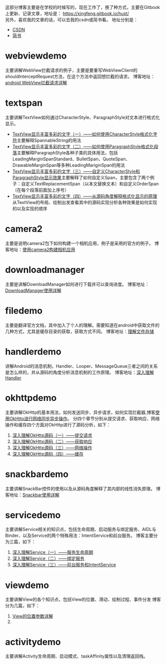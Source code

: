 这部分博客主要是在学校的时候写的，现在工作了，换了种方式，主要在Gitbook上更新、记录文章，地址是：  https://xingfeng.gitbook.io/hust/  
另外，喜欢我的文章的话，可以去我的csdn或简书看。 地址分别是：  
- [CSDN](https://blog.csdn.net/qq_19431333)  
- [简书](https://www.jianshu.com/u/57f41372c68e)
# webviewdemo
主要讲解WebView拦截请求的例子，主要是要重写WebViewClient的shouldInterceptRequest方法，在这个方法中返回想拦截的请求。
博客地址：[android WebView拦截请求详解](http://blog.csdn.net/qq_19431333/article/details/52351437)
# textspan
主要讲解TextView如何通过CharacterStyle、ParagraphStyle对文本进行格式化显示。
- [TextView显示丰富多彩的文字（一）——如何使用CharacterStyle格式化字符](http://blog.csdn.net/qq_19431333/article/details/52432667)主要解释SpannableString的用法
- [TextView显示丰富多彩的文字（二）——如何使用ParagraphStyle格式化段落](http://blog.csdn.net/qq_19431333/article/details/52495052)主要解释ParagraphStyle各种子类的具体用法，包括LeadingMarginSpanStandard、BulletSpan、QuoteSpan、DrawableMarginSpan等多种LeadingMariginSpan的用法
- [TextView显示丰富多彩的文字（三）——自定义CharacterStyle和ParagraphStyle显示效果](http://blog.csdn.net/qq_19431333/article/details/52503821)主要解释了如何自定义Span，主要包含了两个例子：自定义TextReplacementSpan（以本文替换文本）和自定义OrderSpan（在每个段落前面加上序号）
- [TextView显示丰富多彩的文字（四）——从源码角度解释格式化显示的原理](http://blog.csdn.net/qq_19431333/article/details/52577632)从TextView的布局、绘制出发查看其中的源码实现分析各种效果是如何实现的以及实现的顺序

# camera2
主要是说明camera2包下如何构建一个相机应用，例子是采用的官方的例子。
博客地址：[使用camera2构建相机应用](http://blog.csdn.net/qq_19431333/article/details/52743980)

# downloadmanager
主要是讲解DownloadManager如何进行下载并可以查询进度。
博客地址：[DownloadManager使用详解](http://blog.csdn.net/qq_19431333/article/details/52798105)

# filedemo
主要是翻译官方文档，其中加入了个人的理解。需要知道在android中获取文件的几种方式，尤其是缓存目录的获取，获取方式不同。
博客地址：[理解文件存储](http://blog.csdn.net/qq_19431333/article/details/52829996)

# handlerdemo
讲解Android的消息机制，Handler、Looper、MessageQueue三者之间的关系是怎么样的，并从源码的角度分析消息机制的工作原理。
博客地址：[深入理解Handler](http://blog.csdn.net/qq_19431333/article/details/53610465)

# okhttpdemo
主要讲解OkHttp的基本用法，如何发送同步、异步请求，如何实现拦截器,博客[使用OkHttp进行网络同步异步操作](http://blog.csdn.net/qq_19431333/article/details/53053367)。
分四个章节分别从提交请求、获取响应、网络操作和缓存四个方面对OkHttp进行了源码分析，如下：
1. [深入理解OkHttp源码（一）——提交请求](http://blog.csdn.net/qq_19431333/article/details/53141013)
2. [深入理解OkHttp源码（二）——获取响应](http://blog.csdn.net/qq_19431333/article/details/53207220)
3. [深入理解OkHttp源码（三）——网络操作](http://blog.csdn.net/qq_19431333/article/details/53419249)
4. [深入理解OkHttp源码（四）——缓存](http://blog.csdn.net/qq_19431333/article/details/53513734)

# snackbardemo
主要讲解SnackBar控件的使用以及从源码角度解释了其内部的线性消失原理。
博客地址：[Snackbar使用详解](http://blog.csdn.net/qq_19431333/article/details/52862348)

# servicedemo
主要讲解Service相关的知识点，包括生命周期、启动服务与绑定服务、AIDL与Binder、以及Service的两个特殊用法：IntentService和前台服务。
博客主要分为三篇，如下：
1. [深入理解Service（一）——服务生命周期](http://blog.csdn.net/qq_19431333/article/details/53784734)
2. [深入理解Service（二）——绑定服务](http://blog.csdn.net/qq_19431333/article/details/53905615)
3. [深入理解Service（三）——前台服务和IntentService](http://blog.csdn.net/qq_19431333/article/details/54015648)

# viewdemo
主要讲解View的各个知识点，包括View的位置、滑动、绘制过程、事件分发
博客分为几篇，如下：
1. [View的位置参数详解](http://blog.csdn.net/qq_19431333/article/details/54341047)
2.

# activitydemo
主要讲解Activity生命周期、启动模式、taskAffinity属性以及清理返回栈。
